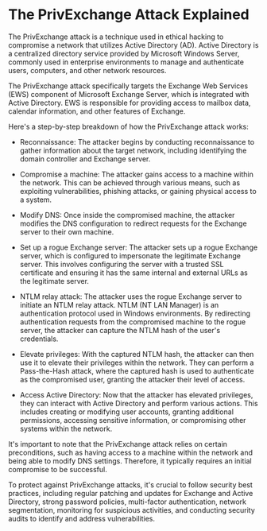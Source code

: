 # The PrivExchange Attack Explained

The PrivExchange attack is a technique used in ethical hacking to compromise a network that utilizes Active Directory (AD). Active Directory is a centralized directory service provided by Microsoft Windows Server, commonly used in enterprise environments to manage and authenticate users, computers, and other network resources.

The PrivExchange attack specifically targets the Exchange Web Services (EWS) component of Microsoft Exchange Server, which is integrated with Active Directory. EWS is responsible for providing access to mailbox data, calendar information, and other features of Exchange.

Here's a step-by-step breakdown of how the PrivExchange attack works:

* Reconnaissance: The attacker begins by conducting reconnaissance to gather information about the target network, including identifying the domain controller and Exchange server.

* Compromise a machine: The attacker gains access to a machine within the network. This can be achieved through various means, such as exploiting vulnerabilities, phishing attacks, or gaining physical access to a system.

* Modify DNS: Once inside the compromised machine, the attacker modifies the DNS configuration to redirect requests for the Exchange server to their own machine.

* Set up a rogue Exchange server: The attacker sets up a rogue Exchange server, which is configured to impersonate the legitimate Exchange server. This involves configuring the server with a trusted SSL certificate and ensuring it has the same internal and external URLs as the legitimate server.

* NTLM relay attack: The attacker uses the rogue Exchange server to initiate an NTLM relay attack. NTLM (NT LAN Manager) is an authentication protocol used in Windows environments. By redirecting authentication requests from the compromised machine to the rogue server, the attacker can capture the NTLM hash of the user's credentials.

* Elevate privileges: With the captured NTLM hash, the attacker can then use it to elevate their privileges within the network. They can perform a Pass-the-Hash attack, where the captured hash is used to authenticate as the compromised user, granting the attacker their level of access.

* Access Active Directory: Now that the attacker has elevated privileges, they can interact with Active Directory and perform various actions. This includes creating or modifying user accounts, granting additional permissions, accessing sensitive information, or compromising other systems within the network.

It's important to note that the PrivExchange attack relies on certain preconditions, such as having access to a machine within the network and being able to modify DNS settings. Therefore, it typically requires an initial compromise to be successful.

To protect against PrivExchange attacks, it's crucial to follow security best practices, including regular patching and updates for Exchange and Active Directory, strong password policies, multi-factor authentication, network segmentation, monitoring for suspicious activities, and conducting security audits to identify and address vulnerabilities.